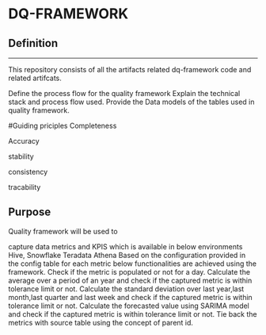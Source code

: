# DQ-FRAMEWORK

## Definition
---------------
This repository consists of all the artifacts related dq-framework code and related artifcats.

Define the process flow for the quality framework
Explain the technical stack and process flow   used.
Provide the Data models of the tables used in quality framework.

#Guiding priciples
Completeness

Accuracy

stability

consistency

tracability
## Purpose
Quality framework will be used to

capture data metrics and KPIS which is available in below environments
Hive,
Snowflake
Teradata
Athena
Based on the configuration provided in the config table for each metric below functionalities are achieved using the framework. 
Check if the metric is populated or not for a day. 
Calculate the average over a period of an year and check if the captured metric is within tolerance limit or not.
Calculate the standard deviation  over last year,last month,last quarter and last week  and check if the captured metric is within tolerance limit or not.
Calculate the forecasted value using SARIMA model and  check if the captured metric is within tolerance limit or not.
Tie back the metrics with source table using the concept of parent id.

